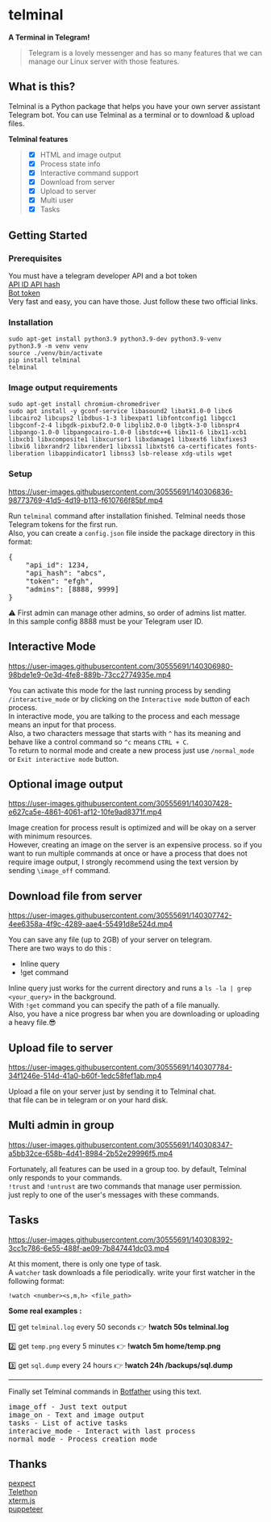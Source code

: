 # telminal
**A Terminal in Telegram!**
> Telegram is a lovely messenger and has so many features that we can manage our Linux server with those features.

## What is this?
Telminal is a Python package that helps you have your own server assistant Telegram bot.
You can use Telminal as a terminal or to download & upload files.

**Telminal features**
> - [x] HTML and image output
> - [x] Process state info
> - [x] Interactive command support
> - [x] Download from server
> - [x] Upload to server
> - [x] Multi user
> - [x] Tasks

## Getting Started
### Prerequisites
You must have a telegram developer API and a bot token\
[API ID API hash](https://core.telegram.org/api/obtaining_api_id)\
[Bot token](https://t.me/botfather)\
Very fast and easy, you can have those. Just follow these two official links.
### Installation
    sudo apt-get install python3.9 python3.9-dev python3.9-venv
    python3.9 -m venv venv
    source ./venv/bin/activate
    pip install telminal
    telminal


### Image output requirements
    sudo apt-get install chromium-chromedriver
    sudo apt install -y gconf-service libasound2 libatk1.0-0 libc6 libcairo2 libcups2 libdbus-1-3 libexpat1 libfontconfig1 libgcc1 libgconf-2-4 libgdk-pixbuf2.0-0 libglib2.0-0 libgtk-3-0 libnspr4 libpango-1.0-0 libpangocairo-1.0-0 libstdc++6 libx11-6 libx11-xcb1 libxcb1 libxcomposite1 libxcursor1 libxdamage1 libxext6 libxfixes3 libxi6 libxrandr2 libxrender1 libxss1 libxtst6 ca-certificates fonts-liberation libappindicator1 libnss3 lsb-release xdg-utils wget


### Setup
https://user-images.githubusercontent.com/30555691/140306836-98773769-41d5-4d19-b113-f610766f85bf.mp4

Run `telminal` command after installation finished. Telminal needs those Telegram tokens for the first run.\
Also, you can create a `config.json` file inside the package directory in this format:
<pre>
{
    "api_id": 1234,
    "api_hash": "abcs",
    "token": "efgh",
    "admins": [8888, 9999]
}
</pre>
⚠️ First admin can manage other admins, so order of admins list matter.\
In this sample config 8888 must be your Telegram user ID.


## Interactive Mode
https://user-images.githubusercontent.com/30555691/140306980-98bde1e9-0e3d-4fe8-889b-73cc2774935e.mp4

You can activate this mode for the last running process by sending `/interactive_mode` or by clicking on the `Interactive mode` button of each process.\
In interactive mode, you are talking to the process and each message means an input for that process.\
Also, a two characters message that starts with `^` has its meaning and behave like a control command so `^c` means `CTRL + C`.\
To return to normal mode and create a new process just use `/normal_mode` or `Exit interactive mode` button.

## Optional image output
https://user-images.githubusercontent.com/30555691/140307428-e627ca5e-4861-4061-af12-10fe9ad8371f.mp4

Image creation for process result is optimized and will be okay on a server with minimum resources.\
However, creating an image on the server is an expensive process. so if you want to run multiple commands at once or have a process that does not require image output, I strongly recommend using the text version by sending `\image_off` command.

## Download file from server
https://user-images.githubusercontent.com/30555691/140307742-4ee6358a-4f9c-4289-aae4-55491d8e524d.mp4

You can save any file (up to 2GB) of your server on telegram.\
There are two ways to do this :
- Inline query
- !get command

Inline query just works for the current directory and runs a `ls -la | grep <your_query>` in the background.\
With `!get` command you can specify the path of a file manually.\
Also, you have a nice progress bar when you are downloading or uploading a heavy file.😎

## Upload file to server
https://user-images.githubusercontent.com/30555691/140307784-34f1246e-514d-41a0-b60f-1edc58fef1ab.mp4

Upload a file on your server just by sending it to Telminal chat.\
that file can be in telegram or on your hard disk.

## Multi admin in group
https://user-images.githubusercontent.com/30555691/140308347-a5bb32ce-658b-4d41-8984-2b52e29996f5.mp4

Fortunately, all features can be used in a group too. by default, Telminal only responds to your commands.\
`!trust` and `!untrust` are two commands that manage user permission.\
just reply to one of the user's messages with these commands.

## Tasks
https://user-images.githubusercontent.com/30555691/140308392-3cc1c786-6e55-488f-ae09-7b847441dc03.mp4

At this moment, there is only one type of task.\
A `watcher` task downloads a file periodically. write your first watcher in the following format:

```!watch <number><s,m,h> <file_path>```

**Some real examples :**

1️⃣ get `telminal.log` every 50 seconds
👉 <b>!watch 50s telminal.log</b>

2️⃣ get `temp.png` every 5 minutes
👉 <b>!watch 5m home/temp.png</b>

3️⃣ get `sql.dump` every 24 hours
👉 <b>!watch 24h /backups/sql.dump</b>

---

Finally set Telminal commands in [Botfather](https://t.me/botfather) using this text.
<pre>
image_off - Just text output
image_on - Text and image output
tasks - List of active tasks
interacive_mode - Interact with last process
normal_mode - Process creation mode
</pre>


## **Thanks**
[pexpect](https://github.com/pexpect/pexpect)\
[Telethon](https://github.com/LonamiWebs/Telethon)\
[xterm.js](https://github.com/xtermjs/xterm.js)\
[puppeteer](https://github.com/puppeteer/puppeteer)
